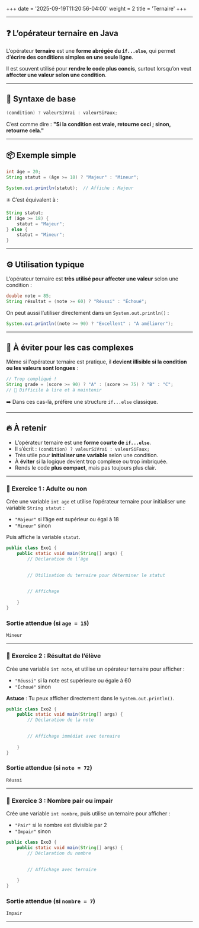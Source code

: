 +++
date = '2025-09-19T11:20:56-04:00'
weight = 2
title = 'Ternaire'
+++


---

## ❓ L’opérateur ternaire en Java

L’opérateur **ternaire** est une **forme abrégée du `if...else`**, qui permet d’**écrire des conditions simples en une seule ligne**.

Il est souvent utilisé pour **rendre le code plus concis**, surtout lorsqu’on veut **affecter une valeur selon une condition**.

---

## 🧰 Syntaxe de base

```java
(condition) ? valeurSiVrai : valeurSiFaux;
```

C’est comme dire :
**"Si la condition est vraie, retourne ceci ; sinon, retourne cela."**

---

## 📦 Exemple simple

```java
int âge = 20;
String statut = (âge >= 18) ? "Majeur" : "Mineur";

System.out.println(statut);  // Affiche : Majeur
```

✳️ C’est équivalent à :

```java
String statut;
if (âge >= 18) {
    statut = "Majeur";
} else {
    statut = "Mineur";
}
```

---

## ⚙️ Utilisation typique

L’opérateur ternaire est **très utilisé pour affecter une valeur** selon une condition :

```java
double note = 85;
String résultat = (note >= 60) ? "Réussi" : "Échoué";
```

On peut aussi l’utiliser directement dans un `System.out.println()` :

```java
System.out.println((note >= 90) ? "Excellent" : "À améliorer");
```

---

## 🛑 À éviter pour les cas complexes

Même si l'opérateur ternaire est pratique, il **devient illisible si la condition ou les valeurs sont longues** :

```java
// Trop compliqué !
String grade = (score >= 90) ? "A" : (score >= 75) ? "B" : "C";
// 🤯 Difficile à lire et à maintenir
```

➡️ Dans ces cas-là, préfère une structure `if...else` classique.

---

## 🔥 À retenir

* L’opérateur ternaire est une **forme courte de `if...else`**.
* Il s’écrit : `(condition) ? valeurSiVrai : valeurSiFaux;`
* Très utile pour **initialiser une variable** selon une condition.
* À **éviter** si la logique devient trop complexe ou trop imbriquée.
* Rends le code **plus compact**, mais pas toujours plus clair.

---


### 🔹 **Exercice 1 : Adulte ou non**

Crée une variable `int age` et utilise l’opérateur ternaire pour initialiser une variable `String statut` :

* `"Majeur"` si l’âge est supérieur ou égal à 18
* `"Mineur"` sinon

Puis affiche la variable `statut`.

```java
public class Exo1 {
    public static void main(String[] args) {
        // Déclaration de l’âge
        

        // Utilisation du ternaire pour déterminer le statut
        

        // Affichage
       
    }
}
```

### Sortie attendue (si `age = 15`)

```
Mineur
```

---

### 🔹 **Exercice 2 : Résultat de l’élève**

Crée une variable `int note`, et utilise un opérateur ternaire pour afficher :

* `"Réussi"` si la note est supérieure ou égale à 60
* `"Échoué"` sinon

**Astuce** : Tu peux afficher directement dans le `System.out.println()`.

```java
public class Exo2 {
    public static void main(String[] args) {
        // Déclaration de la note
        

        // Affichage immédiat avec ternaire
       
    }
}
```

### Sortie attendue (si `note = 72`)

```
Réussi
```

---

### 🔹 **Exercice 3 : Nombre pair ou impair**

Crée une variable `int nombre`, puis utilise un ternaire pour afficher :

* `"Pair"` si le nombre est divisible par 2
* `"Impair"` sinon

```java
public class Exo3 {
    public static void main(String[] args) {
        // Déclaration du nombre
        

        // Affichage avec ternaire
       
    }
}
```

### Sortie attendue (si `nombre = 7`)

```
Impair
```

---

